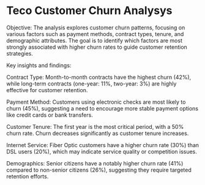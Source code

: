 # Teco Customer Churn Analysys
 Objective: 
 The analysis explores customer churn patterns, focusing on various factors such as payment
 methods, contract types, tenure, and demographic attributes.
 The goal is to identify which factors are most strongly associated with higher churn rates to guide customer retention
 strategies.

Key insights and findings:

Contract Type: Month-to-month contracts have the highest churn (42%), while long-term contracts (one-year: 11%, two-year: 3%) are highly effective for customer retention.

Payment Method: Customers using electronic checks are most likely to churn (45%), suggesting a need to encourage more stable payment options like credit cards or bank transfers.

Customer Tenure: The first year is the most critical period, with a 50% churn rate. Churn decreases significantly as customer tenure increases.

Internet Service: Fiber Optic customers have a higher churn rate (30%) than DSL users (20%), which may indicate service quality or competition issues.

Demographics: Senior citizens have a notably higher churn rate (41%) compared to non-senior citizens (26%), suggesting they require targeted retention efforts.